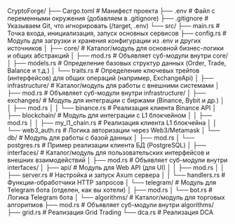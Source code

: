 CryptoForge/
├── Cargo.toml       # Манифест проекта
├── .env             # Файл с переменными окружения (добавляем в .gitignore)
├── .gitignore       # Указываем Git, что игнорировать (/target, .env)
└── src/
    ├── main.rs          # Точка входа, инициализация, запуск основных сервисов
    ├── config.rs        # Модуль для загрузки и хранения конфигурации из .env и других источников
    │
    ├── core/            # Каталог/модуль для основной бизнес-логики и общих абстракций
    │   ├── mod.rs       # Объявляет суб-модули внутри core/
    │   ├── models.rs    # Определение базовых структур данных (Order, Trade, Balance и т.д.)
    │   └── traits.rs    # Определение ключевых трейтов (интерфейсов) для общих операций (например, ExchangeApi)
    │
    ├── infrastructure/  # Каталог/модуль для работы с внешними системами
    │   ├── mod.rs       # Объявляет суб-модули внутри infrastructure/
    │   ├── exchanges/   # Модуль для интеграции с биржами (Binance, Bybit и др.)
    │   │   ├── mod.rs
    │   │   └── binance.rs # Реализация клиента Binance API
    │   ├── blockchain/  # Модуль для интеграции с L1 блокчейном
    │   │   ├── mod.rs
    │   │   ├── my_l1_chain.rs # Реализация клиента L1 блокчейна
    │   │   └── web3_auth.rs # Логика авторизации через Web3/Metamask
    │   └── db/          # Модуль для работы с базой данных
    │       ├── mod.rs
    │       └── postgres.rs # Пример реализации клиента БД (PostgreSQL)
    │
    ├── interfaces/      # Каталог/модуль для пользовательских интерфейсов и внешних взаимодействий
    │   ├── mod.rs       # Объявляет суб-модули внутри interfaces/
    │   ├── api/         # Модуль для Web API (для UI)
    │   │   ├── mod.rs
    │   │   ├── server.rs # Настройка и запуск Axum сервера
    │   │   └── handlers.rs # Функции-обработчики HTTP запросов
    │   └── telegram/    # Модуль для Telegram бота (отделен, как вы хотели)
    │       ├── mod.rs
    │       └── bot.rs   # Логика Telegram бота
    │
    └── algorithms/      # Каталог/модуль для торговых алгоритмов
        ├── mod.rs       # Объявляет суб-модули внутри algorithms/
        ├── grid.rs      # Реализация Grid Trading
        └── dca.rs       # Реализация DCA